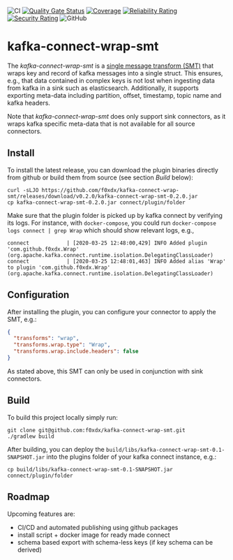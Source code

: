 ![CI](https://github.com/f0xdx/kafka-connect-wrap-smt/workflows/CI/badge.svg)
[![Quality Gate Status](https://sonarcloud.io/api/project_badges/measure?project=f0xdx_kafka-connect-wrap-smt&metric=alert_status)](https://sonarcloud.io/dashboard?id=f0xdx_kafka-connect-wrap-smt)
[![Coverage](https://sonarcloud.io/api/project_badges/measure?project=f0xdx_kafka-connect-wrap-smt&metric=coverage)](https://sonarcloud.io/dashboard?id=f0xdx_kafka-connect-wrap-smt)
[![Reliability Rating](https://sonarcloud.io/api/project_badges/measure?project=f0xdx_kafka-connect-wrap-smt&metric=reliability_rating)](https://sonarcloud.io/dashboard?id=f0xdx_kafka-connect-wrap-smt)
[![Security Rating](https://sonarcloud.io/api/project_badges/measure?project=f0xdx_kafka-connect-wrap-smt&metric=security_rating)](https://sonarcloud.io/dashboard?id=f0xdx_kafka-connect-wrap-smt)
![GitHub](https://img.shields.io/github/license/f0xdx/kafka-connect-wrap-smt?color=00aa00)

# kafka-connect-wrap-smt

The *kafka-connect-wrap-smt* is a [single message transform (SMT)](https://docs.confluent.io/current/connect/transforms/index.html)
that wraps key and record of kafka messages into a single struct. This ensures, e.g., that data
contained in complex keys is not lost when ingesting data from kafka in a sink such as
elasticsearch. Additionally, it supports exporting meta-data including partition, offset, timestamp,
topic name and kafka headers.

Note that *kafka-connect-wrap-smt* does only support sink connectors, as it wraps kafka specific
meta-data that is not available for all source connectors.

## Install

To install the latest release, you can download the plugin binaries directly from github or build
them from source (see section *Build* below):

```shell script
curl -sLJO https://github.com/f0xdx/kafka-connect-wrap-smt/releases/download/v0.2.0/kafka-connect-wrap-smt-0.2.0.jar
cp kafka-connect-wrap-smt-0.2.0.jar connect/plugin/folder
```

Make sure that the plugin folder is picked up by kafka connect by verifying its logs. For instance,
with `docker-compose`, you could run `docker-compose logs connect | grep Wrap` which should show
relevant logs, e.g.,

```shell script
connect            | [2020-03-25 12:48:00,429] INFO Added plugin 'com.github.f0xdx.Wrap' (org.apache.kafka.connect.runtime.isolation.DelegatingClassLoader)
connect            | [2020-03-25 12:48:01,463] INFO Added alias 'Wrap' to plugin 'com.github.f0xdx.Wrap' (org.apache.kafka.connect.runtime.isolation.DelegatingClassLoader)
```

## Configuration

After installing the plugin, you can configure your connector to apply the SMT, e.g.:

```json
{
  "transforms": "wrap",
  "transforms.wrap.type": "Wrap",
  "transforms.wrap.include.headers": false
}
```

As stated above, this SMT can only be used in conjunction with sink connectors.

## Build

To build this project locally simply run:

```shell script
git clone git@github.com:f0xdx/kafka-connect-wrap-smt.git
./gradlew build
```

After building, you can deploy the `build/libs/kafka-connect-wrap-smt-0.1-SNAPSHOT.jar` into the
plugins folder of your kafka connect instance, e.g.:

```shell script
cp build/libs/kafka-connect-wrap-smt-0.1-SNAPSHOT.jar connect/plugin/folder
```

## Roadmap

Upcoming features are:

 * CI/CD and automated publishing using github packages
 * install script + docker image for ready made connect
 * schema based export with schema-less keys (if key schema can be derived)
